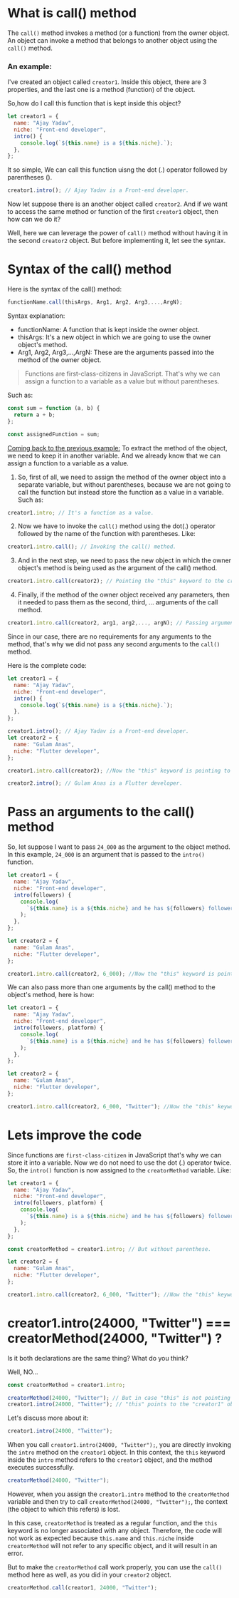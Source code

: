 # What is call() method

The `call()` method invokes a method (or a function) from the owner object. An object can invoke a method that belongs to another object using the `call()` method.

### An example:

I've created an object called `creator1`. Inside this object, there are 3 properties, and the last one is a method (function) of the object.

So,how do I call this function that is kept inside this object?

```js
let creator1 = {
  name: "Ajay Yadav",
  niche: "Front-end developer",
  intro() {
    console.log(`${this.name} is a ${this.niche}.`);
  },
};
```

It so simple, We can call this function uisng the dot (.) operator followed by parentheses ().

```js
creator1.intro(); // Ajay Yadav is a Front-end developer.
```

Now let suppose there is an another object called `creator2`. And if we want to access the same method or function of the first `creator1` object, then how can we do it?

Well, here we can leverage the power of `call()` method without having it in the second `creator2` object. But before implementing it, let see the syntax.

# Syntax of the call() method

Here is the syntax of the call() method:

```js
functionName.call(thisArgs, Arg1, Arg2, Arg3,...,ArgN);
```

Syntax explanation:

- functionName: A function that is kept inside the owner object.
- thisArgs: It's a new object in which we are going to use the owner object's method.
- Arg1, Arg2, Arg3,...,ArgN: These are the arguments passed into the method of the owner object.

> Functions are first-class-citizens in JavaScript. That's why we can assign a function to a variable as a value but without parentheses.

Such as:

```js
const sum = function (a, b) {
  return a + b;
};

const assignedFunction = sum;
```

[Coming back to the previous example:](#an-example)
To extract the method of the object, we need to keep it in another variable. And we already know that we can assign a function to a variable as a value.

1. So, first of all, we need to assign the method of the owner object into a separate variable, but without parentheses, because we are not going to call the function but instead store the function as a value in a variable. Such as:

```js
creator1.intro; // It's a function as a value.
```

2. Now we have to invoke the `call()` method using the dot(.) operator followed by the name of the function with parentheses. Like:

```js
creator1.intro.call(); // Invoking the call() method.
```

3. And in the next step, we need to pass the new object in which the owner object's method is being used as the argument of the call() method.

```js
creator1.intro.call(creator2); // Pointing the "this" keyword to the creator2 object.
```

4. Finally, if the method of the owner object received any parameters, then it needed to pass them as the second, third, ... arguments of the call method.

```js
creator1.intro.call(creator2, arg1, arg2,..., argN); // Passing arguments.
```

Since in our case, there are no requirements for any arguments to the method, that's why we did not pass any second arguments to the `call()` method.

Here is the complete code:

```js
let creator1 = {
  name: "Ajay Yadav",
  niche: "Front-end developer",
  intro() {
    console.log(`${this.name} is a ${this.niche}.`);
  },
};

creator1.intro(); // Ajay Yadav is a Front-end developer.
let creator2 = {
  name: "Gulam Anas",
  niche: "Flutter developer",
};

creator1.intro.call(creator2); //Now the "this" keyword is pointing to the "creator2" object.

creator2.intro(); // Gulam Anas is a Flutter developer.
```

# Pass an arguments to the call() method

So, let suppose I want to pass `24_000` as the argument to the object method. In this example, `24_000` is an argument that is passed to the `intro()` function.

```js
let creator1 = {
  name: "Ajay Yadav",
  niche: "Front-end developer",
  intro(followers) {
    console.log(
      `${this.name} is a ${this.niche} and he has ${followers} followers.`
    );
  },
};

let creator2 = {
  name: "Gulam Anas",
  niche: "Flutter developer",
};

creator1.intro.call(creator2, 6_000); //Now the "this" keyword is pointing to the "creator2" object.
```

We can also pass more than one arguments by the call() method to the object's method, here is how:

```js
let creator1 = {
  name: "Ajay Yadav",
  niche: "Front-end developer",
  intro(followers, platform) {
    console.log(
      `${this.name} is a ${this.niche} and he has ${followers} followers on ${platform}.`
    );
  },
};

let creator2 = {
  name: "Gulam Anas",
  niche: "Flutter developer",
};

creator1.intro.call(creator2, 6_000, "Twitter"); //Now the "this" keyword is pointing to the "creator2" object.
```

# Lets improve the code

Since functions are `first-class-citizen` in JavaScript that's why we can store it into a variable. Now we do not need to use the dot (.) operator twice. So, the `intro()` function is now assigned to the `creatorMethod` variable. Like:

```js
let creator1 = {
  name: "Ajay Yadav",
  niche: "Front-end developer",
  intro(followers, platform) {
    console.log(
      `${this.name} is a ${this.niche} and he has ${followers} followers on ${platform}.`
    );
  },
};

const creatorMethod = creator1.intro; // But without parenthese.

let creator2 = {
  name: "Gulam Anas",
  niche: "Flutter developer",
};

creator1.intro.call(creator2, 6_000, "Twitter"); //Now the "this" keyword is pointing to the "creator2" object.
```

# creator1.intro(24000, "Twitter") === creatorMethod(24000, "Twitter") ?

Is it both declarations are the same thing? What do you think?

Well, NO...

```js
const creatorMethod = creator1.intro;

creatorMethod(24000, "Twitter"); // But in case "this" is not pointing to anywhere, in result undefined.
creator1.intro(24000, "Twitter"); // "this" points to the "creator1" object.
```

Let's discuss more about it:

```js
creator1.intro(24000, "Twitter");
```

When you call `creator1.intro(24000, "Twitter");`, you are directly invoking the `intro` method on the `creator1` object. In this context, the `this` keyword inside the `intro` method refers to the `creator1` object, and the method executes successfully.

```js
creatorMethod(24000, "Twitter");
```

However, when you assign the `creator1.intro` method to the `creatorMethod` variable and then try to call `creatorMethod(24000, "Twitter");`, the context (the object to which this refers) is lost.

In this case, `creatorMethod` is treated as a regular function, and the `this` keyword is no longer associated with any object. Therefore, the code will not work as expected because `this.name` and `this.niche` inside `creatorMethod` will not refer to any specific object, and it will result in an error.

But to make the `creatorMethod` call work properly, you can use the `call()` method here as well, as you did in your `creator2` object.

```js
creatorMethod.call(creator1, 24000, "Twitter");
```
